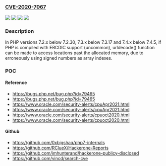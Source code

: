 ### [CVE-2020-7067](https://cve.mitre.org/cgi-bin/cvename.cgi?name=CVE-2020-7067)
![](https://img.shields.io/static/v1?label=Product&message=PHP&color=blue)
![](https://img.shields.io/static/v1?label=Version&message=n%2Fa&color=blue)
![](https://img.shields.io/static/v1?label=Vulnerability&message=CWE-125%20Out-of-bounds%20Read&color=brighgreen)
![](https://img.shields.io/static/v1?label=Vulnerability&message=CWE-196%20Unsigned%20to%20Signed%20Conversion%20Error&color=brighgreen)

### Description

In PHP versions 7.2.x below 7.2.30, 7.3.x below 7.3.17 and 7.4.x below 7.4.5, if PHP is compiled with EBCDIC support (uncommon), urldecode() function can be made to access locations past the allocated memory, due to erroneously using signed numbers as array indexes.

### POC

#### Reference
- https://bugs.php.net/bug.php?id=79465
- https://bugs.php.net/bug.php?id=79465
- https://www.oracle.com/security-alerts/cpuApr2021.html
- https://www.oracle.com/security-alerts/cpuApr2021.html
- https://www.oracle.com/security-alerts/cpuoct2020.html
- https://www.oracle.com/security-alerts/cpuoct2020.html

#### Github
- https://github.com/0xbigshaq/php7-internals
- https://github.com/RClueX/Hackerone-Reports
- https://github.com/imhunterand/hackerone-publicy-disclosed
- https://github.com/vincd/search-cve

